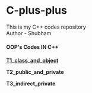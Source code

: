 # C-plus-plus
This is my C++ codes repository <br>
Author - Shubham
<h4>OOP's Codes IN C++<h4>
<p><a href="OOP's Codes IN C++/T1_class_and_object.cpp"> T1_class_and_object </a><p>
<p>T2_public_and_private<p>
<p>T3_indirect_private<p>

